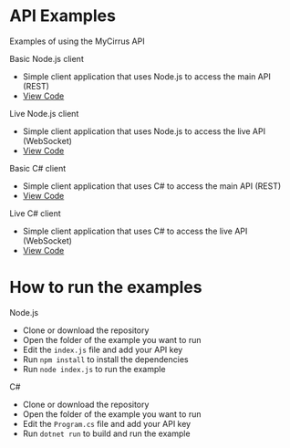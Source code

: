 # API Examples

Examples of using the MyCirrus API

Basic Node.js client
- Simple client application that uses Node.js to access the main API (REST)
- [View Code](Nodejs_Basic)

Live Node.js client
- Simple client application that uses Node.js to access the live API (WebSocket)
- [View Code](Nodejs_Live)

Basic C# client
- Simple client application that uses C# to access the main API (REST)
- [View Code](CSharp_Basic)

Live C# client
- Simple client application that uses C# to access the live API (WebSocket)
- [View Code](CSharp_Live)

# How to run the examples

Node.js
- Clone or download the repository
- Open the folder of the example you want to run
- Edit the `index.js` file and add your API key
- Run `npm install` to install the dependencies
- Run `node index.js` to run the example

C#
- Clone or download the repository
- Open the folder of the example you want to run
- Edit the `Program.cs` file and add your API key
- Run `dotnet run` to build and run the example
 